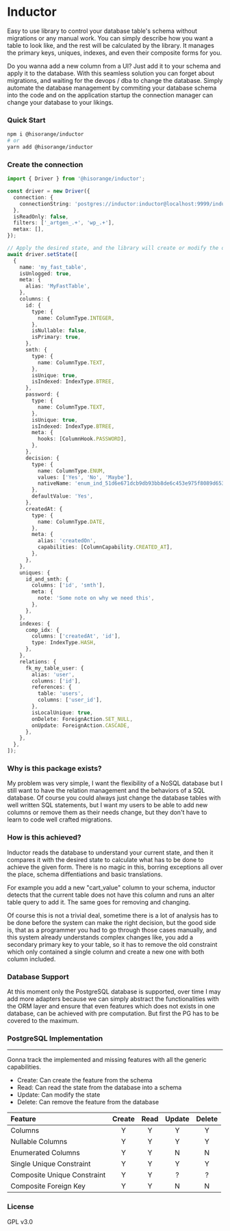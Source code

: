 # Inductor

Easy to use library to control your database table's schema without migrations or any manual work.
You can simply describe how you want a table to look like, and the rest will be calculated by the library.
It manages the primary keys, uniques, indexes, and even their composite forms for you.

Do you wanna add a new column from a UI? Just add it to your schema and apply it to the database.
With this seamless solution you can forget about migrations, and waiting for the devops / dba to change the database.
Simply automate the database management by commiting your database schema into the code and on the application startup
the connection manager can change your database to your likings.

### Quick Start

```sh
npm i @hisorange/inductor
# or
yarn add @hisorange/inductor
```

### Create the connection

```typescript
import { Driver } from '@hisorange/inductor';

const driver = new Driver({
  connection: {
    connectionString: 'postgres://inductor:inductor@localhost:9999/inductor',
  },
  isReadOnly: false,
  filters: ['_artgen_.+', 'wp_.+'],
  metax: [],
});

// Apply the desired state, and the library will create or modify the databse to match the given schema
await driver.setState([
  {
    name: 'my_fast_table',
    isUnlogged: true,
    meta: {
      alias: 'MyFastTable',
    },
    columns: {
      id: {
        type: {
          name: ColumnType.INTEGER,
        },
        isNullable: false,
        isPrimary: true,
      },
      smth: {
        type: {
          name: ColumnType.TEXT,
        },
        isUnique: true,
        isIndexed: IndexType.BTREE,
      },
      password: {
        type: {
          name: ColumnType.TEXT,
        },
        isUnique: true,
        isIndexed: IndexType.BTREE,
        meta: {
          hooks: [ColumnHook.PASSWORD],
        },
      },
      decision: {
        type: {
          name: ColumnType.ENUM,
          values: ['Yes', 'No', 'Maybe'],
          nativeName: 'enum_ind_51d6e671dcb9db93bb8de6c453e975f8089d6535',
        },
        defaultValue: 'Yes',
      },
      createdAt: {
        type: {
          name: ColumnType.DATE,
        },
        meta: {
          alias: 'createdOn',
          capabilities: [ColumnCapability.CREATED_AT],
        },
      },
    },
    uniques: {
      id_and_smth: {
        columns: ['id', 'smth'],
        meta: {
          note: 'Some note on why we need this',
        },
      },
    },
    indexes: {
      comp_idx: {
        columns: ['createdAt', 'id'],
        type: IndexType.HASH,
      },
    },
    relations: {
      fk_my_table_user: {
        alias: 'user',
        columns: ['id'],
        references: {
          table: 'users',
          columns: ['user_id'],
        },
        isLocalUnique: true,
        onDelete: ForeignAction.SET_NULL,
        onUpdate: ForeignAction.CASCADE,
      },
    },
  },
]);
```

### Why is this package exists?

My problem was very simple, I want the flexibility of a NoSQL database but I still want to have the relation management and the behaviors of a SQL database. Of course you could always just change the database tables with well written SQL statements, but I want my users to be able to add new columns or remove them as their needs change, but they don't have to learn to code well crafted migrations.

### How is this achieved?

Inductor reads the database to understand your current state, and then it compares it with the desired state to calculate what has to be done to achieve the given form. There is no magic in this, borring exceptions all over the place, schema diffentiations and basic translations.

For example you add a new "cart_value" column to your schema, inductor detects that the current table does not have this column and runs an alter table query to add it. The same goes for removing and changing.

Of course this is not a trivial deal, sometime there is a lot of analysis has to be done before the system can make the right decision, but the good side is, that as a programmer you had to go through those cases manually, and this system already understands complex changes like, you add a secondary primary key to your table, so it has to remove the old constraint which only contained a single column and create a new one with both column included.

### Database Support

At this moment only the PostgreSQL database is supported, over time I may add more adapters because we can simply abstract the functionalities with the ORM layer and ensure that even features which does not exists in one database, can be achieved with pre computation. But first the PG has to be covered to the maximum.

### PostgreSQL Implementation

---

Gonna track the implemented and missing features with all the generic capabilities.

- Create: Can create the feature from the schema
- Read: Can read the state from the database into a schema
- Update: Can modify the state
- Delete: Can remove the feature from the database

| Feature                     | Create | Read | Update | Delete |
| :-------------------------- | :----: | :--: | :----: | :----: |
| Columns                     |   Y    |  Y   |   Y    |   Y    |
| Nullable Columns            |   Y    |  Y   |   Y    |   Y    |
| Enumerated Columns          |   Y    |  Y   |   N    |   N    |
| Single Unique Constraint    |   Y    |  Y   |   Y    |   Y    |
| Composite Unique Constraint |   Y    |  Y   |   ?    |   ?    |
| Composite Foreign Key       |   Y    |  Y   |   N    |   N    |

### License

GPL v3.0
